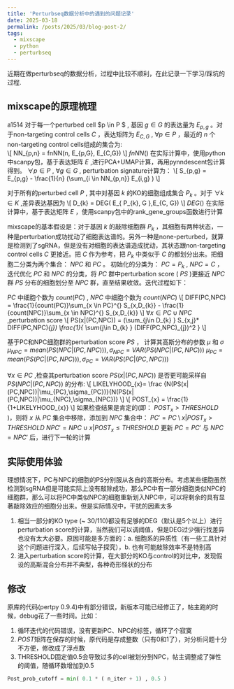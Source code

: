 ```yaml
---
title: 'Perturbseq数据分析中的遇到的问题记录'
date: 2025-03-18
permalink: /posts/2025/03/blog-post-2/
tags:
  - mixscape
  - python
  - perturbseq
---
```


近期在做perturbseq的数据分析，过程中比较不顺利，在此记录一下学习/踩坑的过程.


mixscape的原理梳理
----
a1514
对于每一个perturbed cell $p \in P $ , 基因 $g \in G$ 的表达量为 $E_{p,g}$ 。对于non-targeting control cells $C$ ，表达矩阵为 $E_{C,G}$ , $\forall p \in P$ ，最近的 $n$ 个non-targeting control cells组成的集合为:  
\\[
NN_{p,n} = fnNN(n, E_{p,G}, E_{C,G})
\\]
 $fnNN()$ 在实际计算中，使用python中scanpy包，基于表达矩阵 $E$ ,进行PCA+UMAP计算，再用pynndescent包计算得到。
$\forall p \in P$ , $\forall g \in G$ , perturbation signature计算为：
\\[
S_{p,g} = E_{p,g} - \frac{1}{n} (\sum_{i \in NN_{p,n}} E_{i,g} )
\\]

对于所有的perturbed cell $P$ , 其中对基因 $k$ 的KO的细胞组成集合 $P_{k}$ 。对于 $\forall k \in K$ ,差异表达基因为 
\\[
D_{k} = DEG( E_{ P_{k}, G },E_{C, G})
\\]
 $DEG()$ 在实际计算中，基于表达矩阵 $E$ ，使用scanpy包中的rank_gene_groups函数进行计算


mixscape的基本假设是：对于基因 $k$ 的敲除细胞群 $P_{k}$ ，其细胞有两种状态，一种是perturbation成功扰动了细胞表达谱的。另外一种是none-perturbed，就算是检测到了sgRNA，但是没有对细胞的表达谱造成扰动，其状态跟non-targeting control cells $C$ 更接近。把 $C$ 作为参考，把 $P_{k}$ 中类似于 $C$ 的都划分出来。把细胞二分类为两个集合： $NPC$ 和 $PC$ 。
初始化的分类为： $PC = P_{k}$ , $NPC=C$ ，迭代优化 $PC$ 和 $NPC$ 的分类，将 $PC$ 群中perturbation score ( $PS$ )更接近 $NPC$ 群 $PS$ 分布的细胞划分至 $NPC$ 群，直至结果收敛。迭代过程如下：

$PC$ 中细胞个数为 $count(PC)$ , $NPC$ 中细胞个数为 $count(NPC)$ 
\\[
DIFF(PC,NPC) = \frac{1}{count(PC)}\sum_{x \in PC}^{} S_{x,D_{k}} - \frac{1}{count(NPC)}\sum_{x \in NPC}^{} S_{x,D_{k}} 
\\]
$\forall x \in PC \cup NPC$ ,perturbation score 
\\[
PS(x|(PC,NPC)) = (\sum_{j\in D_{k} } S_{x,j}* DIFF(PC,NPC)_{j}) \frac{1}{  \sum_{j\in D_{k} } (DIFF(PC,NPC)_{j})^2 }
\\]

基于PC和NPC细胞群的perturbation score $PS$ ， 计算其高斯分布的参数 $\mu$ 和 $\sigma$ 
$\mu_{NPC} = mean(PS( NPC|(PC,NPC))) , \sigma_{NPC}=VAR(PS(NPC|(PC,NPC)))$
$\mu_{PC} = mean(PS(PC|(PC,NPC))) , \sigma_{PC}=VAR(PS(PC|(PC,NPC)))$

$\forall x \in PC$ ,检查其perturbation score $PS(x|(PC,NPC))$ 是否更可能采样自 $PS(NPC|(PC,NPC))$ 的分布:
\\[
LIKELYHOOD_{x}= \frac {N(PS(x|(PC,NPC))|\mu_{PC},\sigma_{PC})}{N(PS(x|(PC,NPC))|\mu_{NPC},\sigma_{NPC})} 
\\]
\\[
POST_{x} = \frac{1}{1+LIKELYHOOD_{x}}
\\]
如果检查结果是肯定的(即： $POST_{x}> THRESHOLD$ )，则将 $x$ 从 $PC$ 集合中移除，添加到 $NPC$ 集合中：
$PC' = PC\setminus {x | POST_{x} \gt THRESHOLD}$
$NPC' = NPC\cup {x | POST_{x} \le THRESHOLD}$
更新 $PC=PC'$ 与 $NPC=NPC'$ 后，进行下一轮的计算


实际使用体验
--
理想情况下，PC与NPC的细胞的PS分别服从各自的高斯分布。考虑某些细胞虽然检测到sgRNA但是可能实际上没有敲除成功，那么PC中有一部分细胞类似NPC的细胞群，那么可以将PC中类似NPC的细胞重新划入NPC中，可以将剩余的具有显著敲除效应的细胞分出来。但是实际情况中，干扰的因素太多
1.  相当一部分的KO type (~ 30/110)都没有足够的DEG（默认是5个以上）进行perturbation score的计算，当然我们可以调阈值，但是DEG过少强行找差异也没有太大必要。原因可能是多方面的：a. 细胞系的异质性（有一些工具针对这个问题进行深入，后续写帖子探究），b. 也有可能敲除效率不是特别高
2.  进入perturbation score的计算，在大部分的KO与control的对比中，发现假设的高斯混合分布并不典型，各种奇形怪状的分布

修改
--
原库的代码(pertpy 0.9.4)中有部分错误，新版本可能已经修正了，帖主跑的时候，debug花了一些时间。比如：
1.  循环迭代的代码错误，没有更新PC、NPC的标签，循环了个寂寞
2.  $POST$矩阵在保存的时候，原代码是存成整数（只有0和1了），对分析问题十分不方便，修改成了浮点数
3.  THRESHOLD固定值0.5会导致过多的cell被划分到NPC，帖主调整成了弹性的阈值，随循环数增加到0.5
```python
Post_prob_cutoff = min( 0.1 * ( n_iter + 1) , 0.5 )
```

